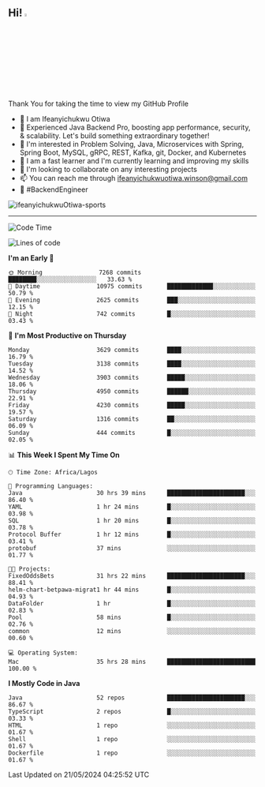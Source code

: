 <!-- BLOG-POST-LIST:START --><!-- BLOG-POST-LIST:END -->

## Hi! <img src="https://media.giphy.com/media/hvRJCLFzcasrR4ia7z/giphy.gif" width="4%"> 

Thank You for taking the time to view my GitHub Profile

- 👋 I am Ifeanyichukwu Otiwa
- 🚀 Experienced Java Backend Pro, boosting app performance, security, & scalability. Let's build something extraordinary together!
- 👀 I'm interested in Problem Solving, Java, Microservices with Spring, Spring Boot, MySQL, gRPC, REST, Kafka, git, Docker, and Kubernetes
- 🌱 I am a fast learner and I'm currently learning and improving my skills
- 💞️ I'm looking to collaborate on any interesting projects
- 📫 You can reach me through ifeanyichukwuotiwa.winson@gmail.com
- 🚀 #BackendEngineer

<p align="left" marginTop="10px"> <img src="https://komarev.com/ghpvc/?username=ifeanyichukwuOtiwa-sports&label=Profile%20views&color=0e75b6&style=for-the-badge" alt="ifeanyichukwuOtiwa-sports" /> </p>

***

<!--START_SECTION:waka-->
![Code Time](http://img.shields.io/badge/Code%20Time-2%2C546%20hrs%207%20mins-blue)

![Lines of code](https://img.shields.io/badge/From%20Hello%20World%20I%27ve%20Written-5.4%20million%20lines%20of%20code-blue)

**I'm an Early 🐤** 

```text
🌞 Morning                7268 commits        ████████░░░░░░░░░░░░░░░░░   33.63 % 
🌆 Daytime                10975 commits       █████████████░░░░░░░░░░░░   50.79 % 
🌃 Evening                2625 commits        ███░░░░░░░░░░░░░░░░░░░░░░   12.15 % 
🌙 Night                  742 commits         █░░░░░░░░░░░░░░░░░░░░░░░░   03.43 % 
```
📅 **I'm Most Productive on Thursday** 

```text
Monday                   3629 commits        ████░░░░░░░░░░░░░░░░░░░░░   16.79 % 
Tuesday                  3138 commits        ████░░░░░░░░░░░░░░░░░░░░░   14.52 % 
Wednesday                3903 commits        █████░░░░░░░░░░░░░░░░░░░░   18.06 % 
Thursday                 4950 commits        ██████░░░░░░░░░░░░░░░░░░░   22.91 % 
Friday                   4230 commits        █████░░░░░░░░░░░░░░░░░░░░   19.57 % 
Saturday                 1316 commits        ██░░░░░░░░░░░░░░░░░░░░░░░   06.09 % 
Sunday                   444 commits         █░░░░░░░░░░░░░░░░░░░░░░░░   02.05 % 
```


📊 **This Week I Spent My Time On** 

```text
🕑︎ Time Zone: Africa/Lagos

💬 Programming Languages: 
Java                     30 hrs 39 mins      ██████████████████████░░░   86.40 % 
YAML                     1 hr 24 mins        █░░░░░░░░░░░░░░░░░░░░░░░░   03.98 % 
SQL                      1 hr 20 mins        █░░░░░░░░░░░░░░░░░░░░░░░░   03.78 % 
Protocol Buffer          1 hr 12 mins        █░░░░░░░░░░░░░░░░░░░░░░░░   03.41 % 
protobuf                 37 mins             ░░░░░░░░░░░░░░░░░░░░░░░░░   01.77 % 

🐱‍💻 Projects: 
FixedOddsBets            31 hrs 22 mins      ██████████████████████░░░   88.41 % 
helm-chart-betpawa-migrat1 hr 44 mins        █░░░░░░░░░░░░░░░░░░░░░░░░   04.93 % 
DataFolder               1 hr                █░░░░░░░░░░░░░░░░░░░░░░░░   02.83 % 
Pool                     58 mins             █░░░░░░░░░░░░░░░░░░░░░░░░   02.76 % 
common                   12 mins             ░░░░░░░░░░░░░░░░░░░░░░░░░   00.60 % 

💻 Operating System: 
Mac                      35 hrs 28 mins      █████████████████████████   100.00 % 
```

**I Mostly Code in Java** 

```text
Java                     52 repos            ██████████████████████░░░   86.67 % 
TypeScript               2 repos             █░░░░░░░░░░░░░░░░░░░░░░░░   03.33 % 
HTML                     1 repo              ░░░░░░░░░░░░░░░░░░░░░░░░░   01.67 % 
Shell                    1 repo              ░░░░░░░░░░░░░░░░░░░░░░░░░   01.67 % 
Dockerfile               1 repo              ░░░░░░░░░░░░░░░░░░░░░░░░░   01.67 % 
```




 Last Updated on 21/05/2024 04:25:52 UTC
<!--END_SECTION:waka-->

<!--
<p align="center">
![trophy](https://github-profile-trophy.vercel.app/?username=ifeanyichukwuOtiwa-sports&theme=onedark) (https://github.com/ryo-ma/github-profile-trophy)
</p>
-->

<!---
ifeanyi-otiwa/ifeanyi-otiwa is a ✨ special ✨ repository because its `README.md` (this file) appears on your GitHub profile.
You can click the Preview link to take a look at your changes.
--->
